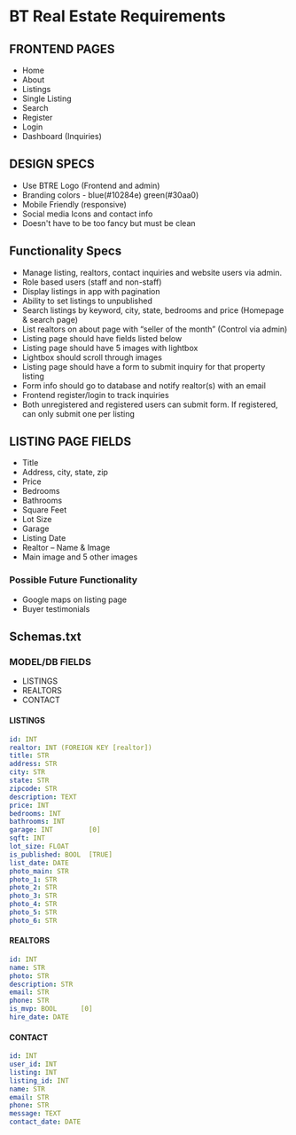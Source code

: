 # BT Real Estate Requirements

## FRONTEND PAGES

- Home
- About
- Listings
- Single Listing
- Search
- Register
- Login
- Dashboard (Inquiries)


## DESIGN SPECS

- Use BTRE Logo (Frontend and admin)
- Branding colors - blue(#10284e) green(#30aa0)
- Mobile Friendly (responsive)
- Social media Icons and contact info
- Doesn't have to be too fancy but must be clean

## Functionality Specs

- Manage listing, realtors, contact inquiries and website users via admin.
- Role based users (staff and non-staff)
- Display listings in app with pagination
- Ability to set listings to unpublished
- Search listings by keyword, city, state, bedrooms and price (Homepage & search page)
- List realtors on about page with “seller of the month” (Control via admin)
- Listing page should have fields listed below
- Listing page should have 5 images with lightbox
- Lightbox should scroll through images
- Listing page should have a form to submit inquiry for that property listing
- Form info should go to database and notify realtor(s) with an email
- Frontend register/login to track inquiries
- Both unregistered and registered users can submit form. If registered, can only submit one per listing



## LISTING PAGE FIELDS

- Title
- Address, city, state, zip
- Price
- Bedrooms
- Bathrooms
- Square Feet
- Lot Size
- Garage
- Listing Date
- Realtor – Name & Image
- Main image and 5 other images

### Possible Future Functionality

- Google maps on listing page
- Buyer testimonials


## Schemas.txt

### MODEL/DB FIELDS

- LISTINGS
- REALTORS
- CONTACT

#### LISTINGS

```yml
id: INT
realtor: INT (FOREIGN KEY [realtor])
title: STR
address: STR
city: STR
state: STR
zipcode: STR
description: TEXT
price: INT
bedrooms: INT
bathrooms: INT
garage: INT         [0]
sqft: INT
lot_size: FLOAT
is_published: BOOL  [TRUE]
list_date: DATE
photo_main: STR
photo_1: STR
photo_2: STR
photo_3: STR
photo_4: STR
photo_5: STR
photo_6: STR
```

#### REALTORS

```yml
id: INT
name: STR
photo: STR
description: STR
email: STR
phone: STR
is_mvp: BOOL      [0]
hire_date: DATE
```

#### CONTACT

```yml
id: INT
user_id: INT
listing: INT
listing_id: INT
name: STR
email: STR
phone: STR
message: TEXT
contact_date: DATE
```

